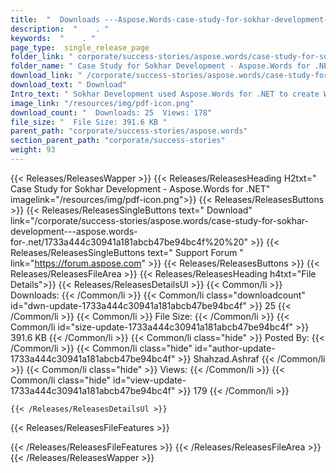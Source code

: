 ```yaml
---
title:  "  Downloads ---Aspose.Words-case-study-for-sokhar-development---aspose.words-for-.net . " 
description:  "    . " 
keywords:  "    . " 
page_type:  single_release_page
folder_link: " corporate/success-stories/aspose.words/case-study-for-sokhar-development---aspose.words-for-.net/"
folder_name: " Case Study for Sokhar Development - Aspose.Words for .NET"
download_link: " /corporate/success-stories/aspose.words/case-study-for-sokhar-development---aspose.words-for-.net/1733a444c30941a181abcb47be94bc4f"
download_text: " Download"
Intro_text: " Sokhar Development used Aspose.Words for .NET to create WebResa; an extranet sol..."
image_link: "/resources/img/pdf-icon.png"
download_count: "  Downloads: 25  Views: 178"
file_size: "  File Size: 391.6 KB "
parent_path: "corporate/success-stories/aspose.words"
section_parent_path: "corporate/success-stories"
weight: 93
---
```


{{< Releases/ReleasesWapper >}}
  {{< Releases/ReleasesHeading H2txt=" Case Study for Sokhar Development - Aspose.Words for .NET" imagelink="/resources/img/pdf-icon.png">}}
  {{< Releases/ReleasesButtons >}}
    {{< Releases/ReleasesSingleButtons text=" Download" link="/corporate/success-stories/aspose.words/case-study-for-sokhar-development---aspose.words-for-.net/1733a444c30941a181abcb47be94bc4f%20%20" >}}
    {{< Releases/ReleasesSingleButtons text=" Support Forum " link="https://forum.aspose.com" >}}
  {{< Releases/ReleasesButtons >}}
  {{< Releases/ReleasesFileArea >}}
    {{< Releases/ReleasesHeading h4txt="File Details">}}
    {{< Releases/ReleasesDetailsUl >}}
            {{< Common/li  >}} Downloads: {{< /Common/li >}} 
      {{< Common/li class="downloadcount" id="dwn-update-1733a444c30941a181abcb47be94bc4f" >}} 25 {{< /Common/li >}} 
      {{< Common/li  >}} File Size: {{< /Common/li >}} 
      {{< Common/li id="size-update-1733a444c30941a181abcb47be94bc4f" >}} 391.6 KB {{< /Common/li >}} 
      {{< Common/li  class="hide" >}} Posted By: {{< /Common/li >}} 
      {{< Common/li class="hide" id="author-update-1733a444c30941a181abcb47be94bc4f" >}} Shahzad.Ashraf {{< /Common/li >}} 
      {{< Common/li class="hide"  >}} Views: {{< /Common/li >}} 
      {{< Common/li class="hide" id="view-update-1733a444c30941a181abcb47be94bc4f" >}} 179 {{< /Common/li >}} 

    {{< /Releases/ReleasesDetailsUl >}}

  {{< Releases/ReleasesFileFeatures >}}
      
  {{< /Releases/ReleasesFileFeatures >}}
 {{< /Releases/ReleasesFileArea >}}
{{< /Releases/ReleasesWapper >}}


